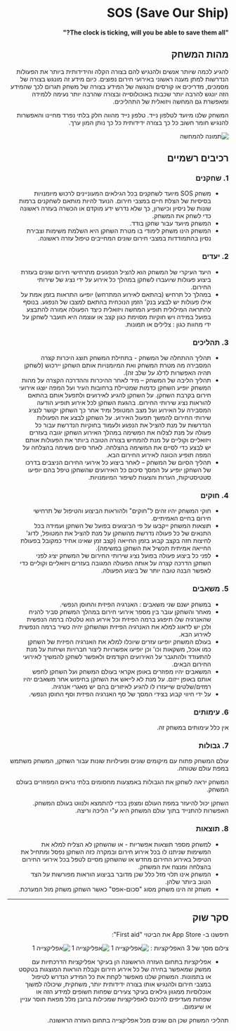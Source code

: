 <div dir='rtl' lang='he'>

# SOS (Save Our Ship)
  
**"The clock is ticking, will you be able to save them all?"**


## מהות המשחק

להגיע לכמה שיותר אנשים ולהנגיש להם בצורה הקלה והידידותית ביותר את הפעולות הנדרשות למתן מענה ראשוני באירועי חירום נפוצים. כיום מידע זה מונגש בצורה של מסמכים, מדריכים או קורסים והנגשה של המידע בצורה של משחק תגרום לכך שהמידע הזה יונגש להרבה יותר שכבות באוכולוסייה ובצורה שהרבה יותר נעימה ללמידה ומאפשרת גם המחשה ויזואלית של התהליכים. 

המשחק שלנו מיועד לטלפון נייד. טלפון נייד מהווה חלק בלתי נפרד מחיינו והאפשרות להנגיש חומר חשוב כל כך בצורה ידידותית כל כך נותן המון ערך.
 
![תמונה להמחשה](https://github.com/LO-Games/SOS/blob/main/resources/%D7%AA%D7%9E%D7%95%D7%A0%D7%AA%20%D7%9E%D7%A9%D7%97%D7%A7%20%D7%9C%D7%94%D7%9E%D7%97%D7%A9%D7%94.png)

## רכיבים רשמיים


### 1. שחקנים

* משחק SOS מיועד לשחקנים בכל הגילאים המעוניינים לרכוש מיומנויות בסיסיות של הצלת חיים במצבי חירום. הנועד להיות מותאם לשחקנים ברמות שונות של ניסיון וכישרון, כך שלא נדרש ידע מוקדם או הכשרה בעזרה ראשונה כדי לשחק את המשחק. 
* המשחק מיועד עבור שחקן בודד.
* המשחק הינו משחק לימודי בו מטרת השחקן היא השלמת משימות וצבירת נסיון בהתמודדות במצבי חירום שונים המחייבים טיפול עזרה ראשונה.

### 2. יעדים

* היעד העיקרי של המשחק הוא להציל הנפגעים מתרחישי חירום שונים בעזרת ביצוע פעולות שיועברו לשחקן במהלך כל אירוע על ידי נציג של שירותי החירום.  
* במהלך כל תרחיש (בהתאם לאירוע המתרחש) יופיעו התראות בזמן אמת על אילו פעולות יש לבצע בנק' הזמן הנוכחית בהתאם למצבו של הנפגע. בנוסף להתראה המילולית תופיע המחשה ויזואלית כיצד הפעולה אמורה להתבצע בפועל במידה ויש חוקיות מסוימת כגון קצב או עוצמה היא תועבר לשחקן על ידי מחוות כגון : צלילים או תמונות. 


### 3. תהליכים

* תהליך ההתחלה של המשחק - בתחילת המשחק תוצג היכרות קצרה המסבירה מה מטרת המשחק ואת המיומנויות אותם השחקן יירכוש (לשחקן תהיה האפשרות לדלג על שלב זה).  
*	תהליך הליבה של המשחק – מיד לאחר ההיכרות וההדרכה הקצרה על מהות המשחק יופיע השחקן כדמות שמטיילת ברחובות העיר ועל המפה יוצגו אירועי חירום בקרבת השחקן. על השחקן להגיע לאירועים ולתפעל אותם בהתאם להוראות נציג שירותי החירום. בהגעת השחקן לכל אירוע תופיע הודעה המסבירה על האירוע ועל מצב המטופל ומיד אחר כך השחקן יקושר לנציג שירותי החירום להמשך תפעול האירוע. על השחקן לבצע את הפעולות הנדרשות על מנת להציל את הנפגע ולעמוד בחוקיות הנדרשת עבור כל פעולה על מנת לצלוח את המשימה במהלך האירוע השחקן יגובה בעזרים ויזואליים וקוליים על מנת להמחיש בצורה הטובה ביותר את הפעולות אותם יש לבצע כדי לסיים את המשימה בהצלחה. לאחר סיום משימה בהצלחה על המפה תופיע הכוונה לאירוע החירום הבא. 
*	תהליך הסיום של המשחק – לאחר ביצוע כל אירועי החירום הניצבים בדרכו של השחקן יופיע על המסך סיכום כל האירועים שהשחקן טיפל בהם יופיעו סטטיסטיקות, הערות והצעות לשיפור המיומנויות. 
  

### 4. חוקים

* חוקי המשחק יהיו זהים ל"חוקים" ולהוראות הביצוע והטיפול של תרחישי חירום בחיים האמיתיים. 
* תוצאות המשחק ייקבעו על פי הביצועים בפועל של השחקן ועמידה בכל התנאים של כל פעולה נדרשת מהשחקן על מנת להציל את המטופל, לדוג' לחיצות חזה בקצב קבוע בזמן החייאה (קצב זמן שאינו אחיד כמקובל בפעולת החייאה אמיתית תכשיל את השחקן במשימה). 
* לפני כל ביצוע פעולה בפועל נציג שירותי החירום של המשחק יציג לפני השחקן הדרכה קצרה על אותה הפעולה המגובה בעזרים ויזואליים וקוליים כדי לאפשר הבנה טובה יותר של ביצוע הפעולה. 


### 5. משאבים

* במשחק ישנם שני משאבים : האנרגיה הפיזית והחוסן הנפשי. 
* מאחר והשחקן עובר בין מספר אירועי חירום במהלך המשחק סביר להניח שהאנרגיה שלו תיפגע ברמה הפיזית וכל אירוע הוא טלטלה ברמה הנפשית ולכן יש לדאוג למלא את האנרגיה הפיזית ושהשחקן יהיה כשיר ברמה הנפשית לאירוע הבא. 
* בעולם המשחק יופיעו עזרים שיוכלו למלא את האנרגיה הפיזית של השחקן כמו אוכל, משקאות וכו' וכן יופיעו אפשרויות ליצור חברויות ושיחות על מנת להתעודד ולהתגבר על האירועים הקודמים ולאפשר לשחקן להמשיך לאירועי החירום הבאים. 
* המשאבים יהיו מפוזרים באופן אקראי בעולם המשחק ועל השחקן לחפש אותם באופן ייזום. על מנת לא לייאש את השחקן בחיפוש אחר משאבים יהיו רמזים/שלטים שייעזרו לו להגיע לאיזורים בהם יש מאגרי אנרגיה. 
* על ידי חיווי קבוע בצידי המסך של סף האנרגיה הפיזית וסף החוסן הנפשי. 

### 6. עימותים

  אין כלל עימותים במשחק זה.


### 7. גבולות

עולם המשחק פתוח עם מיקומים שונים ופעילויות שונות עבור השחקן, המשחק משתמש במפת עולם שטוחה. 
  
המשחק יראה לשחקן את הגבולות באמצעות מחסומים בלתי נראים המפוזרים בעולם המשחק. 
  
השחקן יכול להיעזר במפת העולם ומצפן בכדי להתמצא ולנווט בעולם המשחק. האפשרות להתנייד בתוך עולם המשחק היא ע"י הליכה וריצה. 

### 8. תוצאות

* למשחק מספר תוצאות אפשריות - או שהשחקן לא הצליח למלא את המשימות שניתנו לו בכל אירוע חירום ובמקרה כזה השחקן נפסל ומתחיל את הטיפול באירוע החירום מחדש או שהשחקן מסיים לטפל בכל אירועי החירום בהצלחה ומנצח את המשחק. 
*  המשחק אינו תלוי מזל כלל שכן מדובר בביצוע הוראות מפורשות על הצד הטוב ביותר שלהן.  
*  משחק זה הינו משחק מסוג "סכום-אפס" כאשר השחקן משחק מול המערכת.

  

---

## סקר שוק
חיפשנו ב- App Store את הביטוי "First aid":

צילום מסך של 3 האפליקציות :
![אפליקצייה 1](https://github.com/LO-Games/SOS/blob/main/resources/%D7%90%D7%A4%D7%9C%D7%99%D7%A7%D7%A6%D7%99%D7%99%D7%94%201.jpeg)
![אפליקצייה 1](https://github.com/LO-Games/SOS/blob/main/resources/%D7%90%D7%A4%D7%9C%D7%99%D7%A7%D7%A6%D7%99%D7%99%D7%94%202.jpeg)
![אפליקצייה 1](https://github.com/LO-Games/SOS/blob/main/resources/%D7%90%D7%A4%D7%9C%D7%99%D7%A7%D7%A6%D7%99%D7%99%D7%94%203.jpeg)


  *  אפליקציות בתחום העזרה הראשונה הן בעיקר אפליקציות הדרכתיות עם ממשק שמאפשר בחירה של כל אירוע חירום וקבלת הוראות המוצגות בטקסט או בתמונות. המשחק שלנו מאפשר לקחת את כל המידע הנדרש לטיפול במצבי חירום ולהנגיש אותו בצורה ידידותית יותר, משחקית, שיכולה למשוך אוכלוסיות ממגוון גילאים בעיקר צעירים שפחות חשופים למידע הזה או שפחות מעדיפים להיכנס לאפליקציות שמכילות ברובן מלל מפאת חוסר עניין או שיעמום.  

תהליכי המשחק שכן הם שונים מכל אפליקצייה בתחום העזרה הראשונה.
  

</div>
